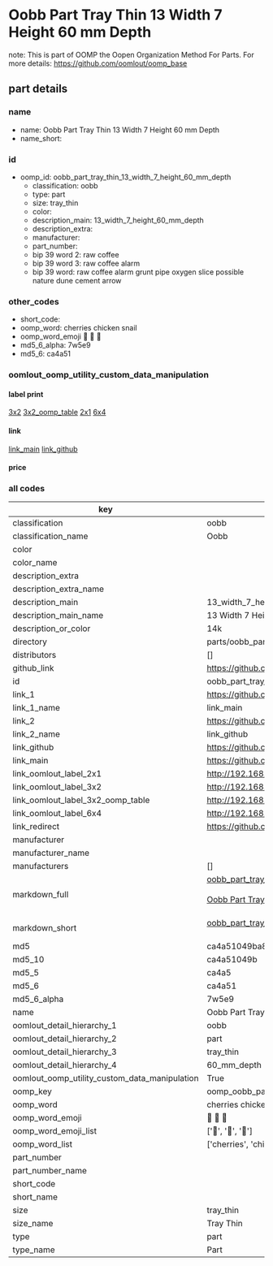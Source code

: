 # Oobb Part Tray Thin 13 Width 7 Height 60 mm Depth  

note: This is part of OOMP the Oopen Organization Method For Parts. For more details: https://github.com/oomlout/oomp_base

##  part details
  







### name
* name: Oobb Part Tray Thin 13 Width 7 Height 60 mm Depth
* name_short: 
### id
* oomp_id: oobb_part_tray_thin_13_width_7_height_60_mm_depth
  * classification: oobb
  * type: part
  * size: tray_thin
  * color: 
  * description_main: 13_width_7_height_60_mm_depth
  * description_extra: 
  * manufacturer: 
  * part_number: 
  * bip 39 word 2: raw coffee
  * bip 39 word 3: raw coffee alarm
  * bip 39 word: raw coffee alarm grunt pipe oxygen slice possible nature dune cement arrow

### other_codes
* short_code: 
* oomp_word: cherries chicken snail
* oomp_word_emoji :cherries: :chicken: :snail:
* md5_6_alpha: 7w5e9
* md5_6: ca4a51






### oomlout_oomp_utility_custom_data_manipulation
#### label print
[3x2](http://192.168.1.245:1112/?label=oomp%207w5e9)
[3x2_oomp_table](http://192.168.1.108:1112/?label=oomp%207w5e9)
[2x1](http://192.168.1.242:1112/?label=oomp%207w5e9)
[6x4](http://192.168.1.55:1112/?label=oomp%207w5e9)    

#### link

[link_main](https://github.com/oomlout/oomlout_oomp_version_1_messy/tree/main/parts/oobb_part_tray_thin_13_width_7_height_60_mm_depth) [link_github](https://github.com/oomlout/oomlout_oomp_version_1_messy/tree/main/parts/oobb_part_tray_thin_13_width_7_height_60_mm_depth)                             

#### price







### all codes 
| key | value |  
| --- | --- |  
| classification | oobb |  
| classification_name | Oobb |  
| color |  |  
| color_name |  |  
| description_extra |  |  
| description_extra_name |  |  
| description_main | 13_width_7_height_60_mm_depth |  
| description_main_name | 13 Width 7 Height 60 mm Depth |  
| description_or_color | 14k |  
| directory | parts/oobb_part_tray_thin_13_width_7_height_60_mm_depth |  
| distributors | [] |  
| github_link | https://github.com/oomlout/oomlout_oomp_part_src/tree/main/parts/oobb_part_tray_thin_13_width_7_height_60_mm_depth |  
| id | oobb_part_tray_thin_13_width_7_height_60_mm_depth |  
| link_1 | https://github.com/oomlout/oomlout_oomp_version_1_messy/tree/main/parts/oobb_part_tray_thin_13_width_7_height_60_mm_depth |  
| link_1_name | link_main |  
| link_2 | https://github.com/oomlout/oomlout_oomp_version_1_messy/tree/main/parts/oobb_part_tray_thin_13_width_7_height_60_mm_depth |  
| link_2_name | link_github |  
| link_github | https://github.com/oomlout/oomlout_oomp_version_1_messy/tree/main/parts/oobb_part_tray_thin_13_width_7_height_60_mm_depth |  
| link_main | https://github.com/oomlout/oomlout_oomp_version_1_messy/tree/main/parts/oobb_part_tray_thin_13_width_7_height_60_mm_depth |  
| link_oomlout_label_2x1 | http://192.168.1.242:1112/?label=oomp%207w5e9 |  
| link_oomlout_label_3x2 | http://192.168.1.245:1112/?label=oomp%207w5e9 |  
| link_oomlout_label_3x2_oomp_table | http://192.168.1.108:1112/?label=oomp%207w5e9 |  
| link_oomlout_label_6x4 | http://192.168.1.55:1112/?label=oomp%207w5e9 |  
| link_redirect | https://github.com/oomlout/oomlout_oomp_version_1_messy/tree/main/parts/oobb_part_tray_thin_13_width_7_height_60_mm_depth |  
| manufacturer |  |  
| manufacturer_name |  |  
| manufacturers | [] |  
| markdown_full | [oobb_part_tray_thin_13_width_7_height_60_mm_depth](none)<br>[](none)<br>[Oobb Part Tray Thin 13 Width 7 Height 60 Mm Depth](none)<br><br> |  
| markdown_short | [oobb_part_tray_thin_13_width_7_height_60_mm_depth](none)<br><br> |  
| md5 | ca4a51049ba8996e7952a6720b8b4d94 |  
| md5_10 | ca4a51049b |  
| md5_5 | ca4a5 |  
| md5_6 | ca4a51 |  
| md5_6_alpha | 7w5e9 |  
| name | Oobb Part Tray Thin 13 Width 7 Height 60 mm Depth |  
| oomlout_detail_hierarchy_1 | oobb |  
| oomlout_detail_hierarchy_2 | part |  
| oomlout_detail_hierarchy_3 | tray_thin |  
| oomlout_detail_hierarchy_4 | 60_mm_depth |  
| oomlout_oomp_utility_custom_data_manipulation | True |  
| oomp_key | oomp_oobb_part_tray_thin_13_width_7_height_60_mm_depth |  
| oomp_word | cherries chicken snail |  
| oomp_word_emoji | :cherries: :chicken: :snail: |  
| oomp_word_emoji_list | [':cherries:', ':chicken:', ':snail:'] |  
| oomp_word_list | ['cherries', 'chicken', 'snail'] |  
| part_number |  |  
| part_number_name |  |  
| short_code |  |  
| short_name |  |  
| size | tray_thin |  
| size_name | Tray Thin |  
| type | part |  
| type_name | Part |  
